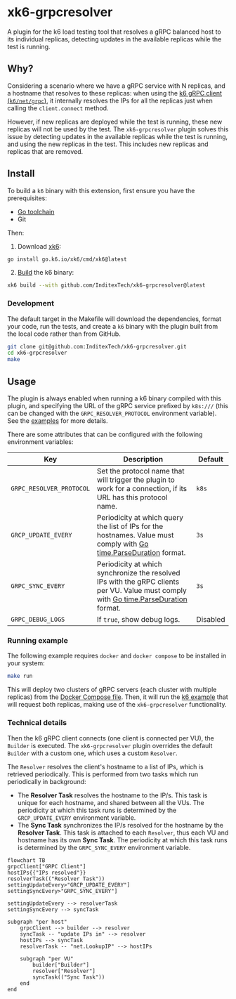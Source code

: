 # xk6-grpcresolver

A plugin for the k6 load testing tool that resolves a gRPC balanced host to its individual replicas, detecting updates in the available replicas while the test is running.

## Why?

Considering a scenario where we have a gRPC service with N replicas, and a hostname that resolves to these replicas: when using the [k6 gRPC client (`k6/net/grpc`)](https://grafana.com/docs/k6/latest/using-k6/protocols/grpc/), it internally resolves the IPs for all the replicas just when calling the `client.connect` method.

However, if new replicas are deployed while the test is running, these new replicas will not be used by the test. The `xk6-grpcresolver` plugin solves this issue by detecting updates in the available replicas while the test is running, and using the new replicas in the test. This includes new replicas and replicas that are removed.

## Install

To build a `k6` binary with this extension, first ensure you have the prerequisites:

- [Go toolchain](https://go101.org/article/go-toolchain.html)
- Git

Then:

1. Download [xk6](https://github.com/grafana/xk6):
```bash
go install go.k6.io/xk6/cmd/xk6@latest
```

2. [Build](https://github.com/grafana/xk6#command-usage) the k6 binary:
```bash
xk6 build --with github.com/InditexTech/xk6-grpcresolver@latest
```

### Development

The default target in the Makefile will download the dependencies, format your code, run the tests, and create a `k6` binary with the plugin built from the local code rather than from GitHub.

```bash
git clone git@github.com:InditexTech/xk6-grpcresolver.git
cd xk6-grpcresolver
make
```

## Usage

The plugin is always enabled when running a k6 binary compiled with this plugin, and specifying the URL of the gRPC service prefixed by `k8s:///` (this can be changed with the `GRPC_RESOLVER_PROTOCOL` environment variable). See the [examples](examples) for more details.

There are some attributes that can be configured with the following environment variables:

| Key                      | Description                                                                                                                                                                   | Default  |
|--------------------------|-------------------------------------------------------------------------------------------------------------------------------------------------------------------------------|----------|
| `GRPC_RESOLVER_PROTOCOL` | Set the protocol name that will trigger the plugin to work for a connection, if its URL has this protocol name.                                                               | `k8s`    |
| `GRCP_UPDATE_EVERY`      | Periodicity at which query the list of IPs for the hostnames. Value must comply with [Go time.ParseDuration](https://pkg.go.dev/time#ParseDuration) format.                   | `3s`     |
| `GRPC_SYNC_EVERY`        | Periodicity at which synchronize the resolved IPs with the gRPC clients per VU. Value must comply with [Go time.ParseDuration](https://pkg.go.dev/time#ParseDuration) format. | `3s`     |
| `GRPC_DEBUG_LOGS`        | If `true`, show debug logs.                                                                                                                                                   | Disabled |

### Running example

The following example requires `docker` and `docker compose` to be installed in your system:

```bash
make run
```

This will deploy two clusters of gRPC servers (each cluster with multiple replicas) from the [Docker Compose file](docker/docker-compose.yaml). Then, it will run the [k6 example](examples/example.js) that will request both replicas, making use of the `xk6-grpcresolver` functionality.

### Technical details

Then the k6 gRPC client connects (one client is connected per VU), the `Builder` is executed. The `xk6-grpcresolver` plugin overrides the default `Builder` with a custom one, which uses a custom `Resolver`.

The `Resolver` resolves the client's hostname to a list of IPs, which is retrieved periodically. This is performed from two tasks which run periodically in background:

- The **Resolver Task** resolves the hostname to the IP/s. This task is unique for each hostname, and shared between all the VUs. The periodicity at which this task runs is determined by the `GRCP_UPDATE_EVERY` environment variable.
- The **Sync Task** synchronizes the IP/s resolved for the hostname by the **Resolver Task**. This task is attached to each `Resolver`, thus each VU and hostname has its own **Sync Task**. The periodicity at which this task runs is determined by the `GRPC_SYNC_EVERY` environment variable.

```mermaid
flowchart TB
grpcClient["GRPC Client"]
hostIPs{{"IPs resolved"}}
resolverTask(("Resolver Task"))
settingUpdateEvery>"GRCP_UPDATE_EVERY"]
settingSyncEvery>"GRPC_SYNC_EVERY"]

settingUpdateEvery --> resolverTask
settingSyncEvery --> syncTask

subgraph "per host"
    grpcClient --> builder --> resolver
    syncTask -- "update IPs in" --> resolver
    hostIPs --> syncTask
    resolverTask -- "net.LookupIP" --> hostIPs

    subgraph "per VU"
        builder["Builder"]
        resolver["Resolver"]
        syncTask(("Sync Task"))
    end
end
```

